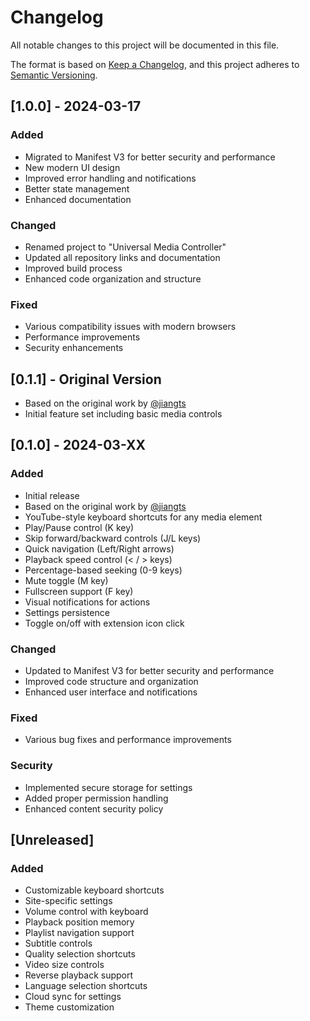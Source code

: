 # Changelog

All notable changes to this project will be documented in this file.

The format is based on [Keep a Changelog](https://keepachangelog.com/en/1.0.0/),
and this project adheres to [Semantic Versioning](https://semver.org/spec/v2.0.0.html).

## [1.0.0] - 2024-03-17

### Added
- Migrated to Manifest V3 for better security and performance
- New modern UI design
- Improved error handling and notifications
- Better state management
- Enhanced documentation

### Changed
- Renamed project to "Universal Media Controller"
- Updated all repository links and documentation
- Improved build process
- Enhanced code organization and structure

### Fixed
- Various compatibility issues with modern browsers
- Performance improvements
- Security enhancements

## [0.1.1] - Original Version
- Based on the original work by [@jiangts](https://github.com/jiangts/media-hotkeys)
- Initial feature set including basic media controls

## [0.1.0] - 2024-03-XX

### Added
- Initial release
- Based on the original work by [@jiangts](https://github.com/jiangts/media-hotkeys)
- YouTube-style keyboard shortcuts for any media element
- Play/Pause control (K key)
- Skip forward/backward controls (J/L keys)
- Quick navigation (Left/Right arrows)
- Playback speed control (< / > keys)
- Percentage-based seeking (0-9 keys)
- Mute toggle (M key)
- Fullscreen support (F key)
- Visual notifications for actions
- Settings persistence
- Toggle on/off with extension icon click

### Changed
- Updated to Manifest V3 for better security and performance
- Improved code structure and organization
- Enhanced user interface and notifications

### Fixed
- Various bug fixes and performance improvements

### Security
- Implemented secure storage for settings
- Added proper permission handling
- Enhanced content security policy

## [Unreleased]

### Added
- Customizable keyboard shortcuts
- Site-specific settings
- Volume control with keyboard
- Playback position memory
- Playlist navigation support
- Subtitle controls
- Quality selection shortcuts
- Video size controls
- Reverse playback support
- Language selection shortcuts
- Cloud sync for settings
- Theme customization 